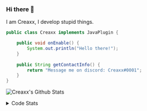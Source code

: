 ### Hi there 👋

I am Creaxx, I develop stupid things. 

```java
public class Creaxx implements JavaPlugin {

    public void onEnable() {
        System.out.println("Hello there!");
    }
    
    public String getContactInfo() {
        return "Message me on discord: Creaxx#0001";
    }
}
```

![Creaxx's Github Stats](https://github-readme-stats.vercel.app/api?username=CreaxxOG&show_icons=true&theme=dark&count_private=true)

<details>
  <summary>Code Stats</summary>

<!--START_SECTION:waka-->
![Code Time](http://img.shields.io/badge/Code%20Time-994%20hrs%2023%20mins-blue)

![Lines of code](https://img.shields.io/badge/From%20Hello%20World%20I%27ve%20Written--10%20Thousand%20lines%20of%20code-blue)

**🐱 My GitHub Data** 

> 🏆 772 Contributions in the Year 2022
 > 
> 📦 66.1 kB Used in GitHub's Storage 
 > 
> 🚫 Not Opted to Hire
 > 
> 📜 3 Public Repositories 
 > 
> 🔑 2 Private Repositories  
 > 
**I'm an Early 🐤** 

```text
🌞 Morning    26 commits     █░░░░░░░░░░░░░░░░░░░░░░░░   4.84% 
🌆 Daytime    272 commits    ████████████░░░░░░░░░░░░░   50.65% 
🌃 Evening    226 commits    ██████████░░░░░░░░░░░░░░░   42.09% 
🌙 Night      13 commits     ░░░░░░░░░░░░░░░░░░░░░░░░░   2.42%

```
📅 **I'm Most Productive on Saturday** 

```text
Monday       48 commits     ██░░░░░░░░░░░░░░░░░░░░░░░   8.94% 
Tuesday      50 commits     ██░░░░░░░░░░░░░░░░░░░░░░░   9.31% 
Wednesday    81 commits     ███░░░░░░░░░░░░░░░░░░░░░░   15.08% 
Thursday     84 commits     ████░░░░░░░░░░░░░░░░░░░░░   15.64% 
Friday       44 commits     ██░░░░░░░░░░░░░░░░░░░░░░░   8.19% 
Saturday     141 commits    ██████░░░░░░░░░░░░░░░░░░░   26.26% 
Sunday       89 commits     ████░░░░░░░░░░░░░░░░░░░░░   16.57%

```


📊 **This Week I Spent My Time On** 

```text
💬 Programming Languages: 
Java                     14 hrs 59 mins      ███████████████████████░░   93.28% 
YAML                     26 mins             ░░░░░░░░░░░░░░░░░░░░░░░░░   2.72% 
XML                      19 mins             ░░░░░░░░░░░░░░░░░░░░░░░░░   2.04% 
Kotlin                   11 mins             ░░░░░░░░░░░░░░░░░░░░░░░░░   1.16% 
Shell Script             6 mins              ░░░░░░░░░░░░░░░░░░░░░░░░░   0.71%

🔥 Editors: 
IntelliJ                 16 hrs 4 mins       █████████████████████████   100.0%

```

**I Mostly Code in Java** 

```text
Java                     7 repos             ████████████████░░░░░░░░░   63.64% 
Kotlin                   3 repos             ██████░░░░░░░░░░░░░░░░░░░   27.27% 
EJS                      1 repo              ██░░░░░░░░░░░░░░░░░░░░░░░   9.09%

```



 Last Updated on 23/11/2022 12:43:00 UTC
<!--END_SECTION:waka-->
</details>
